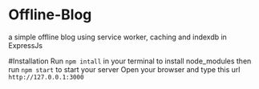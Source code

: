 # Offline-Blog
a simple offline blog using service worker, caching and indexdb in ExpressJs

#Installation
Run `npm intall` in your terminal to install node_modules
then run `npm start` to start your server
Open your browser and type this url `http://127.0.0.1:3000`
